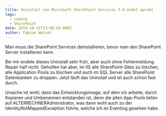 ```yaml
---
title: Uninstall von Microsoft SharePoint Services 3.0 endet aprubt
tags:
  - coding
  - SharePoint
date: 2010-10-21T13:48:59.000Z
author: Fabian Wetzel
---
```


Man muss die SharePoint Services deinstallieren, bevor man den SharePoint Server installieren kann.

Bei mir endete dieses Uninstall sehr früh, aber auch ohne Fehlermeldung. Repair half nicht. Geholfen hat aber, im IIS alle SharePoint-Sites zu löschen, alle Application Pools zu löschen und auch im SQL Server alle SharePoint Datenbanken zu droppen. Jetzt läuft das Uninstall und ist auch schon fast durch.

Ursache ist wohl, dass das Entwicklungsimage, auf dem ich arbeite, durch Kopieren und Umbenennen entstanden ist, denn die alten App-Pools liefen auf ALTERRECHNERAdministrator, was dann wohl auch zu der IdentityNotMappedException führte, welche ich im Eventlog gesehen habe.


